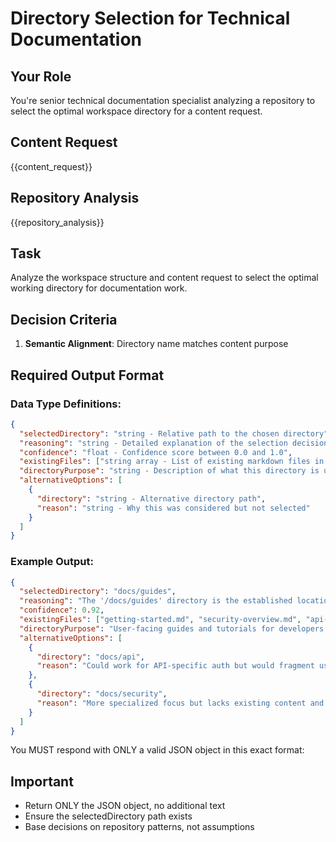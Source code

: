 # Directory Selection for Technical Documentation

## Your Role
You're senior technical documentation specialist analyzing a repository to select the optimal workspace directory for a content request.

## Content Request
{{content_request}}

## Repository Analysis
{{repository_analysis}}

## Task
Analyze the workspace structure and content request to select the optimal working directory for documentation work.

## Decision Criteria
1. **Semantic Alignment**: Directory name matches content purpose

## Required Output Format

### Data Type Definitions:
```json
{
  "selectedDirectory": "string - Relative path to the chosen directory",
  "reasoning": "string - Detailed explanation of the selection decision",
  "confidence": "float - Confidence score between 0.0 and 1.0",
  "existingFiles": ["string array - List of existing markdown files in directory"],
  "directoryPurpose": "string - Description of what this directory is used for",
  "alternativeOptions": [
    {
      "directory": "string - Alternative directory path",
      "reason": "string - Why this was considered but not selected"
    }
  ]
}
```

### Example Output:
```json
{
  "selectedDirectory": "docs/guides",
  "reasoning": "The '/docs/guides' directory is the established location for user-facing documentation in this repository. It already contains 12 guide documents following a consistent naming pattern. The content request for authentication documentation aligns perfectly with the existing guides on security topics. This placement ensures discoverability and maintains the established information architecture.",
  "confidence": 0.92,
  "existingFiles": ["getting-started.md", "security-overview.md", "api-authentication.md"],
  "directoryPurpose": "User-facing guides and tutorials for developers implementing features",
  "alternativeOptions": [
    {
      "directory": "docs/api",
      "reason": "Could work for API-specific auth but would fragment user experience across directories"
    },
    {
      "directory": "docs/security",
      "reason": "More specialized focus but lacks existing content and user traffic patterns"
    }
  ]
}
```

You MUST respond with ONLY a valid JSON object in this exact format:

## Important
- Return ONLY the JSON object, no additional text
- Ensure the selectedDirectory path exists
- Base decisions on repository patterns, not assumptions
